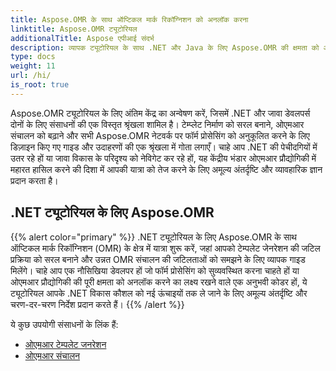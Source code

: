 ```yaml
---
title: Aspose.OMR के साथ ऑप्टिकल मार्क रिकॉग्निशन को अनलॉक करना
linktitle: Aspose.OMR ट्यूटोरियल
additionalTitle: Aspose एपीआई संदर्भ
description: व्यापक ट्यूटोरियल के साथ .NET और Java के लिए Aspose.OMR की क्षमता को अनलॉक करें। टेम्प्लेट निर्माण को सरल बनाएं और ओएमआर संचालन को सहजता से बढ़ाएं।
type: docs
weight: 11
url: /hi/
is_root: true
---
```


Aspose.OMR ट्यूटोरियल के लिए अंतिम केंद्र का अन्वेषण करें, जिसमें .NET और जावा डेवलपर्स दोनों के लिए संसाधनों की एक विस्तृत श्रृंखला शामिल है। टेम्प्लेट निर्माण को सरल बनाने, ओएमआर संचालन को बढ़ाने और सभी Aspose.OMR नेटवर्क पर फॉर्म प्रोसेसिंग को अनुकूलित करने के लिए डिज़ाइन किए गए गाइड और उदाहरणों की एक श्रृंखला में गोता लगाएँ। चाहे आप .NET की पेचीदगियों में उतर रहे हों या जावा विकास के परिदृश्य को नेविगेट कर रहे हों, यह केंद्रीय भंडार ओएमआर प्रौद्योगिकी में महारत हासिल करने की दिशा में आपकी यात्रा को तेज करने के लिए अमूल्य अंतर्दृष्टि और व्यावहारिक ज्ञान प्रदान करता है।

## .NET ट्यूटोरियल के लिए Aspose.OMR
{{% alert color="primary" %}}
.NET ट्यूटोरियल के लिए Aspose.OMR के साथ ऑप्टिकल मार्क रिकॉग्निशन (OMR) के क्षेत्र में यात्रा शुरू करें, जहां आपको टेम्पलेट जेनरेशन की जटिल प्रक्रिया को सरल बनाने और उन्नत OMR संचालन की जटिलताओं को समझने के लिए व्यापक गाइड मिलेंगे। चाहे आप एक नौसिखिया डेवलपर हों जो फॉर्म प्रोसेसिंग को सुव्यवस्थित करना चाहते हों या ओएमआर प्रौद्योगिकी की पूरी क्षमता को अनलॉक करने का लक्ष्य रखने वाले एक अनुभवी कोडर हों, ये ट्यूटोरियल आपके .NET विकास कौशल को नई ऊंचाइयों तक ले जाने के लिए अमूल्य अंतर्दृष्टि और चरण-दर-चरण निर्देश प्रदान करते हैं।
{{% /alert %}}

ये कुछ उपयोगी संसाधनों के लिंक हैं:
 
- [ओएमआर टेम्पलेट जनरेशन](./net/omr-template-generation/)
- [ओएमआर संचालन](./net/omr-operations/)